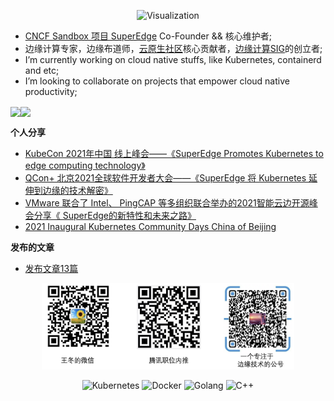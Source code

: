 <!--
[贡献3D仿真图](https://skyline.github.com/attlee-wang/2021)
-->

<p align="center">
  <img src="docs/images/attlee-git.gif" title="Visualization">
</p>


- [CNCF Sandbox 项目 SuperEdge](https://github.com/superedge/superedge) Co-Founder && 核心维护者;
- 边缘计算专家，边缘布道师，[云原生社区](https://cloudnative.to/)核心贡献者，[边缘计算SIG](https://i.cloudnative.to/edge/)的创立者;
- I’m currently working on cloud native stuffs, like Kubernetes, containerd and etc;
- I’m looking to collaborate on projects that empower cloud native productivity;

<!--原来的提交显示 ![](https://github-readme-stats.vercel.app/api?username=attlee-wang&theme=buefy&show_icons=true) -->
<img align="center" height="137px" src="https://github-readme-stats.vercel.app/api?username=attlee-wang&hide_border=true&show_icons=true&include_all_commits=true&line_height=21&bg_color=0,EC6C6C,FFD479,FFFC79,73FA79&theme=graywhite&locale=cn" /><img align="center" height="137px" src="https://github-readme-stats.vercel.app/api/top-langs/?username=huweihuang&hide_border=true&layout=compact&bg_color=0,73FA79,73FDFF,D783FF&theme=graywhite&locale=cn" />

**个人分享**
- [KubeCon 2021年中国 线上峰会——《SuperEdge Promotes Kubernetes to edge computing technology》](https://kccncosschn21.sched.com/event/qBoU/superedgekubernetesyi-sui-zha-ji-superedge-promoting-kubernetes-to-the-edge-of-technology-decryption-attlee-wang-roy-liang-tencent?iframe=no)
- [QCon+ 北京2021全球软件开发者大会——《SuperEdge 将 Kubernetes 延伸到边缘的技术解密》](https://qconplus.infoq.cn/2021/beijing/presentation/3748)
- [VMware 联合了 Intel、 PingCAP 等多组织联合举办的2021智能云边开源峰会分享《 SuperEdge的新特性和未来之路》](https://cloud.tencent.com/developer/article/1883809)
- [2021 Inaugural Kubernetes Community Days China of Beijing](https://community.cncf.io/events/details/cncf-kcd-china-presents-kubernetes-community-days-china/)

**发布的文章**
- [发布文章13篇](https://github.com/attlee-wang/attlee-wang/blob/main/docs/images/article)

<div align="center">
  <img src="docs/images/QR_code.png" width=80% title="SuperEdge WeChat group">
</div>

<!--
<p align="center">
  <img src="https://github.com/uber/kraken/blob/master/assets/visualization.gif" title="Visualization">
</p>
-->


<p align="center">
  <img alt="Kubernetes" src="https://img.shields.io/static/v1?style=flat&logo=Kubernetes&label=&message=Kubernetes&color=767676">
  <img alt="Docker" src="https://img.shields.io/static/v1?style=flat&logo=Docker&label=&message=Docker&color=767676">
  <img alt="Golang" src="https://img.shields.io/static/v1?style=flat&logo=Go&label=&message=Golang&color=767676">
   <img alt="C++" src="https://img.shields.io/static/v1?style=flat&logo=Python&label=&message=Cpp&color=767676">
</p>

